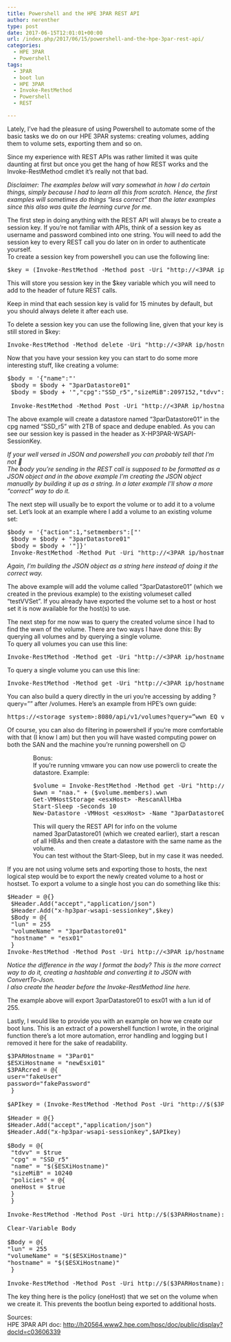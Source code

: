 ```yaml
---
title: Powershell and the HPE 3PAR REST API
author: nerenther
type: post
date: 2017-06-15T12:01:01+00:00
url: /index.php/2017/06/15/powershell-and-the-hpe-3par-rest-api/
categories:
  - HPE 3PAR
  - Powershell
tags:
  - 3PAR
  - boot lun
  - HPE 3PAR
  - Invoke-RestMethod
  - Powershell
  - REST

---
```

Lately, I&#8217;ve had the pleasure of using Powershell to automate some of the basic tasks we do on our HPE 3PAR systems: creating volumes, adding them to volume sets, exporting them and so on.

Since my experience with REST APIs was rather limited it was quite daunting at first but once you get the hang of how REST works and the Invoke-RestMethod cmdlet it&#8217;s really not that bad.

_Disclaimer: The examples below will vary somewhat in how I do certain things, simply because I had to learn all this from scratch. Hence, the first examples will sometimes do things &#8220;less correct&#8221; than the later examples since this also was quite the learning curve for me._

The first step in doing anything with the REST API will always be to create a session key. If you&#8217;re not familiar with APIs, think of a session key as username and password combined into one string. You will need to add the session key to every REST call you do later on in order to authenticate yourself.  
To create a session key from powershell you can use the following line:

<pre>$key = (Invoke-RestMethod -Method post -Uri "http://&lt;3PAR ip/hostname&gt;:8008/api/v1/credentials" -Body '{"user":"&lt;username&gt;","password":"&lt;password&gt;"}' -ContentType 'application/json').key</pre>

This will store you session key in the $key variable which you will need to add to the header of future REST calls.

Keep in mind that each session key is valid for 15 minutes by default, but you should always delete it after each use.

To delete a session key you can use the following line, given that your key is still stored in $key:

<pre>Invoke-RestMethod -Method delete -Uri "http://&lt;3PAR ip/hostname&gt;:8008/api/v1/credentials/$($key)" -Headers @{'Accept'='application/json'}</pre>

Now that you have your session key you can start to do some more interesting stuff, like creating a volume:

<pre>$body = '{"name":"'
 $body = $body + "3parDatastore01"
 $body = $body + '","cpg":"SSD_r5","sizeMiB":2097152,"tdvv":true}'

 Invoke-RestMethod -Method Post -Uri "http://&lt;3PAR ip/hostname&gt;:8008/api/v1/volumes" -Headers @{'X-HP3PAR-WSAPI-SessionKey'=$key} -ContentType application/json -Body $body</pre>

The above example will create a datastore named &#8220;3parDatastore01&#8221; in the cpg named &#8220;SSD_r5&#8221; with 2TB of space and dedupe enabled. As you can see our session key is passed in the header as X-HP3PAR-WSAPI-SessionKey.

_If your well versed in JSON and powershell you can probably tell that I&#8217;m not 🙂_  
_The body you&#8217;re sending in the REST call is supposed to be formatted as a JSON object and in the above example I&#8217;m creating the JSON object manually by building it up as a string. In a later example I&#8217;ll show a more &#8220;correct&#8221; way to do it._

The next step will usually be to export the volume or to add it to a volume set. Let&#8217;s look at an example where I add a volume to an existing volume set:

<pre>$body = '{"action":1,"setmembers":["'
 $body = $body + "3parDatastore01"
 $body = $body + '"]}'
 Invoke-RestMethod -Method Put -Uri "http://&lt;3PAR ip/hostname&gt;:8008/api/v1/volumesets/testVVSet" -Headers @{'X-HP3PAR-WSAPI-SessionKey'=$key} -ContentType application/json -Body $body</pre>

_Again, I&#8217;m building the JSON object as a string here instead of doing it the correct way._

The above example will add the volume called &#8220;3parDatastore01&#8221; (which we created in the previous example) to the existing volumeset called &#8220;testVVSet&#8221;. If you already have exported the volume set to a host or host set it is now available for the host(s) to use.

The next step for me now was to query the created volume since I had to find the wwn of the volume. There are two ways I have done this: By querying all volumes and by querying a single volume.  
To query all volumes you can use this line:

<pre>Invoke-RestMethod -Method get -Uri "http://&lt;3PAR ip/hostname&gt;:8008/api/v1/volumes" -Headers @{'X-HP3PAR-WSAPI-SessionKey'=$key} -ContentType "application/json"</pre>

To query a single volume you can use this line:

<pre>Invoke-RestMethod -Method get -Uri "http://&lt;3PAR ip/hostname&gt;:8008/api/v1/volumes/&lt;volumename&gt;" -Headers @{'X-HP3PAR-WSAPI-SessionKey'=$key} -ContentType "application/json"</pre>

You can also build a query directly in the uri you&#8217;re accessing by adding ?query=&#8221;<your query>&#8221; after /volumes. Here&#8217;s an example from HPE&#8217;s own guide:

<pre>https://&lt;storage_system&gt;:8080/api/v1/volumes?query=”wwn EQ value1 OR wwn EQ value2 OR userCPG EQ value3 OR snapCPG EQ value4 OR wwn EQ valueN”</pre>

Of course, you can also do filtering in powershell if you&#8217;re more comfortable with that (I know I am) but then you will have wasted computing power on both the SAN and the machine you&#8217;re running powershell on 😉

<p style="padding-left: 60px;">
  Bonus:<br /> If you&#8217;re running vmware you can now use powercli to create the datastore. Example:
</p>

<pre style="padding-left: 60px;">$volume = Invoke-RestMethod -Method get -Uri "http://&lt;3PAR ip/hostname&gt;:8008/api/v1/volumes/3parDatastore01" -Headers @{'X-HP3PAR-WSAPI-SessionKey'=$key} -ContentType "application/json"
$wwn = "naa." + ($volume.members).wwn
Get-VMHostStorage &lt;esxHost&gt; -RescanAllHba
Start-Sleep -Seconds 10
New-Datastore -VMHost &lt;esxHost&gt; -Name "3parDatastore01" -Path $wwn.ToLower() -Vmfs -FileSystemVersion "5"</pre>

<p style="padding-left: 60px;">
  This will query the REST API for info on the volume named 3parDatastore01 (which we created earlier), start a rescan of all HBAs and then create a datastore with the same name as the volume.<br /> You can test without the Start-Sleep, but in my case it was needed.
</p>

If you are not using volume sets and exporting those to hosts, the next logical step would be to export the newly created volume to a host or hostset. To export a volume to a single host you can do something like this:

<pre>$Header = @{}
 $Header.Add("accept","application/json")
 $Header.Add("x-hp3par-wsapi-sessionkey",$key)
 $Body = @{
 "lun" = 255
 "volumeName" = "3parDatastore01"
 "hostname" = "esx01"
 }
Invoke-RestMethod -Method Post -Uri http://&lt;3PAR ip/hostname&gt;:8008/api/v1/vluns -Headers $header -Body ($Body | ConvertTo-Json) -ContentType "application/json"</pre>

_Notice the difference in the way I format the body? This is the more correct way to do it, creating a hashtable and converting it to JSON with ConvertTo-Json._  
_I also create the header before the Invoke-RestMethod line here._

The example above will export 3parDatastore01 to esx01 with a lun id of 255.

Lastly, I would like to provide you with an example on how we create our boot luns. This is an extract of a powershell function I wrote, in the original function there&#8217;s a lot more automation, error handling and logging but I removed it here for the sake of readability.

<pre>$3PARHostname = "3Par01"
$ESXiHostname = "newEsxi01"
$3PARcred = @{
user="fakeUser"
password="fakePassword"
 }

$APIkey = (Invoke-RestMethod -Method Post -Uri "http://$($3PARHostname):8008/api/v1/credentials" -Body ($3PARcred | ConvertTo-Json) -ContentType 'application/json').key

$Header = @{}
$Header.Add("accept","application/json")
$Header.Add("x-hp3par-wsapi-sessionkey",$APIkey)

$Body = @{
 "tdvv" = $true
 "cpg" = "SSD_r5"
 "name" = "$($ESXiHostname)"
 "sizeMiB" = 10240
 "policies" = @{
 oneHost = $true
 }
 }

Invoke-RestMethod -Method Post -Uri http://$($3PARHostname):8008/api/v1/volumes -Headers $Header -Body ($Body | ConvertTo-Json) -ContentType "application/json"

Clear-Variable Body

$Body = @{
"lun" = 255
"volumeName" = "$($ESXiHostname)"
"hostname" = "$($ESXiHostname)"
 }

Invoke-RestMethod -Method Post -Uri http://$($3PARHostname):8008/api/v1/vluns -Headers $header -Body ($Body | ConvertTo-Json) -ContentType "application/json"</pre>

The key thing here is the policy (oneHost) that we set on the volume when we create it. This prevents the bootlun being exported to additional hosts.

Sources:  
HPE 3PAR API doc: <a href="http://h20564.www2.hpe.com/hpsc/doc/public/display?docId=c03606339" target="_blank" rel="noopener">http://h20564.www2.hpe.com/hpsc/doc/public/display?docId=c03606339</a>